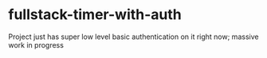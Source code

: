 # fullstack-timer-with-auth

Project just has super low level basic authentication on it right now; massive work in progress
